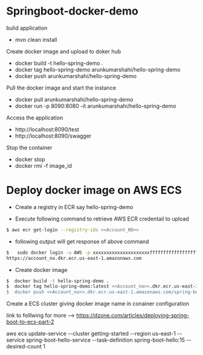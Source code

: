# Springboot-docker-demo

bulid application 

* mvn clean install

Create docker image and upload to doker hub

* docker build -t hello-spring-demo . 
* docker tag hello-spring-demo arunkumarshahi/hello-spring-demo
* docker push arunkumarshahi/hello-spring-demo

Pull the docker image and start the instance 

* docker pull arunkumarshahi/hello-spring-demo
* docker run -p 8090:8080 -it arunkumarshahi/hello-spring-demo

Access the application 

* http://localhost:8090/test
* http://localhost:8090/swagger

Stop the container 

* docker stop 
* docker rmi -f image_id


# Deploy docker image on AWS ECS
* Create a registry in ECR say hello-spring-demo 

* Execute following command to retrieve AWS ECR credentail to upload 
```sh
$ aws ecr get-login --registry-ids <<Account_NO>>

```

*  following output will get response of above command 

```sh
$   sudo docker login -u AWS -p xxxxxxxxxxxxxxxxxxxxxffffffffffffffffffffkkkkkkkkkkkkkkkkkkkggggggggg== 
https://account_no.dkr.ecr.us-east-1.amazonaws.com

```



*  Create docker image 
```sh
$  docker build -t hello-spring-demo .
$  docker tag hello-spring-demo:latest <<Account_no>>.dkr.ecr.us-east-1.amazonaws.com/spring-boot-hello:latest
$  docker push <<Account_no>>.dkr.ecr.us-east-1.amazonaws.com/spring-boot-hello:latest
```
  


Create a ECS cluster giving docker image name in conainer configuration

link to folllwing for more --> https://dzone.com/articles/deploying-spring-boot-to-ecs-part-2

aws ecs update-service --cluster getting-started --region us-east-1 --service spring-boot-hello-service --task-definition spring-boot-hello:15 --desired-count 1